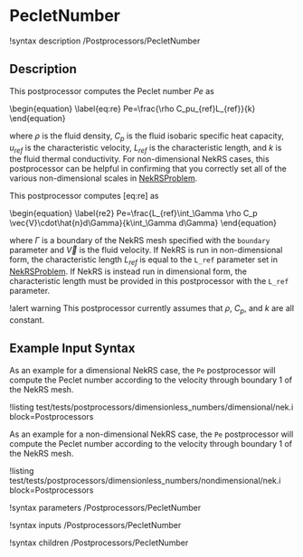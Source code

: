 # PecletNumber

!syntax description /Postprocessors/PecletNumber

## Description

This postprocessor computes the Peclet number $Pe$ as

\begin{equation}
\label{eq:re}
Pe=\frac{\rho C_pu_{ref}L_{ref}}{k}
\end{equation}

where $\rho$ is the fluid density, $C_p$ is the fluid isobaric specific
heat capacity, $u_{ref}$ is the characteristic velocity, $L_{ref}$ is
the characteristic length, and $k$ is the fluid thermal conductivity. For non-dimensional
NekRS cases, this postprocessor can be helpful in confirming that you correctly set all
of the various non-dimensional scales in [NekRSProblem](/problems/NekRSProblem.md).

This postprocessor computes [eq:re] as

\begin{equation}
\label{re2}
Pe=\frac{L_{ref}\int_\Gamma \rho C_p \vec{V}\cdot\hat{n}d\Gamma}{k\int_\Gamma d\Gamma}
\end{equation}

where $\Gamma$ is a boundary of the NekRS mesh specified with the `boundary` parameter
and $\vec{V}$ is the fluid velocity. If NekRS is run in non-dimensional form, the
characteristic length $L_{ref}$ is equal to the `L_ref` parameter set in
[NekRSProblem](/problems/NekRSProblem.md). If NekRS is instead run in dimensional form,
the characteristic length must be provided in this postprocessor with the `L_ref` parameter.

!alert warning
This postprocessor currently assumes that $\rho$, $C_p$, and $k$ are all constant.

## Example Input Syntax

As an example for a dimensional NekRS case, the `Pe` postprocessor will compute the Peclet number according
to the velocity through boundary 1 of the NekRS mesh.

!listing test/tests/postprocessors/dimensionless_numbers/dimensional/nek.i
  block=Postprocessors

As an example for a non-dimensional NekRS case, the `Pe` postprocessor will compute the Peclet number according
to the velocity through boundary 1 of the NekRS mesh.

!listing test/tests/postprocessors/dimensionless_numbers/nondimensional/nek.i
  block=Postprocessors

!syntax parameters /Postprocessors/PecletNumber

!syntax inputs /Postprocessors/PecletNumber

!syntax children /Postprocessors/PecletNumber
